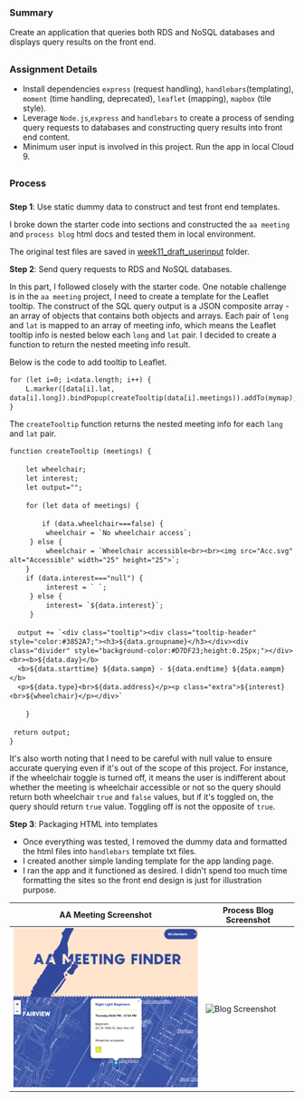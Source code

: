 ### Summary
Create an application that queries both RDS and NoSQL databases and displays query results on the front end.
##
### Assignment Details
- Install dependencies `express` (request handling), `handlebars`(templating), `moment` (time handling, deprecated), `leaflet` (mapping), `mapbox` (tile style). 
- Leverage `Node.js`,`express` and `handlebars` to create a process of sending query requests to databases and constructing query results into front end content.
- Minimum user input is involved in this project. Run the app in local Cloud 9. 


##
### Process
###
**Step 1**: Use static dummy data to construct and test front end templates. 

I broke down the starter code into sections and constructed the `aa meeting` and `process blog` html docs and tested them in local environment. 

The original test files are saved in [week11_draft_userinput](https://github.com/meanmodemoda/msdv-data-structures/tree/master/week11_draft_userinput) folder.

**Step 2**: Send query requests to RDS and NoSQL databases.

In this part, I followed closely with the starter code. One notable challenge is in the `aa meeting` project, I need to create a template for the Leaflet tooltip. The construct of the SQL query output is a JSON composite array - an array of objects that contains both objects and arrays. Each pair of `long` and `lat` is mapped to an array of meeting info, which means the Leaflet tooltip info is nested below each `long` and `lat` pair.
I decided to create a function to return the nested meeting info result.

Below is the code to add tooltip to Leaflet.
```
for (let i=0; i<data.length; i++) {
    L.marker([data[i].lat, data[i].long]).bindPopup(createTooltip(data[i].meetings)).addTo(mymap);
}
```
The `createTooltip` function returns the nested meeting info for each `lang` and `lat` pair.

```
function createTooltip (meetings) {
    
    let wheelchair;
    let interest;
    let output="";
    
    for (let data of meetings) {
        
        if (data.wheelchair===false) {
         wheelchair = `No wheelchair access`;
     } else {
         wheelchair = `Wheelchair accessible<br><br><img src="Acc.svg" alt="Accessible" width="25" height="25">`;
    }
    if (data.interest==="null") {
         interest = ` `;
     } else {
         interest= `${data.interest}`;
     }     
         
  output += `<div class="tooltip"><div class="tooltip-header" style="color:#3852A7;"><h3>${data.groupname}</h3></div><div class="divider" style="background-color:#D7DF23;height:0.25px;"></div><br><b>${data.day}</b>
  <b>${data.starttime} ${data.sampm} - ${data.endtime} ${data.eampm}</b>
  <p>${data.type}<br>${data.address}</p><p class="extra">${interest}<br>${wheelchair}</p></div>`
        
    }
    
 return output;
}
```

It's also worth noting that I need to be careful with null value to ensure accurate querying even if it's out of the scope of this project. For instance, if the wheelchair toggle is turned off, it means the user is indifferent about whether the meeting is wheelchair accessible or not so the query should return both wheelchair `true` and `false` values, but if it's toggled on, the query should return `true` value. Toggling off is not the opposite of `true`.


**Step 3**: Packaging HTML into templates
- Once everything was tested, I removed the dummy data and formatted the html files into `handlebars` template txt files.
- I created another simple landing template for the app landing page.
- I ran the app and it functioned as desired. I didn't spend too much time formatting the sites so the front end design is just for illustration purpose.

| AA Meeting Screenshot | Process Blog Screenshot |
| ------------- | ------------- |
| <img src="./views/images/aa.png" width="400" alt="AA Screenshot"> | <img src="./views/images/blog.png" width="400" alt="Blog Screenshot">|

